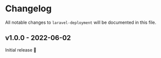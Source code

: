 # Changelog

All notable changes to `laravel-deployment` will be documented in this file.

## v1.0.0 - 2022-06-02

Initial release 🎉
